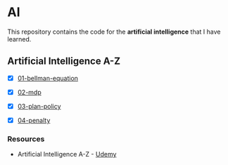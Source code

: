 # AI
This repository contains the code for the **artificial intelligence** that I have learned.

## Artificial Intelligence A-Z

- [x] [01-bellman-equation](./archive/01/01-bellman-equation/README.md)
- [x] [02-mdp](./archive/01/02-mdp/README.md)
- [x] [03-plan-policy](./archive/01/03-plan-policy/README.md)
- [x] [04-penalty](./archive/01/04-penalty/README.md)


### Resources

* Artificial Intelligence A-Z - [Udemy](https://www.udemy.com/course/artificial-intelligence-az/)
